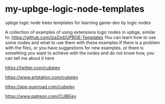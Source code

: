 # my-upbge-logic-node-templates
upbge logic node trees templates for learning game-dev by logic nodes

A collection of examples of using extensions logic nodes in upbge, similar to:
https://github.com/IzaZed/UPBGE-Templates
You can learn how to use some nodes and what to use them with these examples
If there is a problem with the files, or you have suggestions for new examples, or there is something you want to achieve with the nodes and do not know how, you can tell me about it here


https://twitter.com/cubeiey

https://www.artstation.com/cubeiey

https://app.gumroad.com/cubeiey

https://www.patreon.com/CUBEiey
